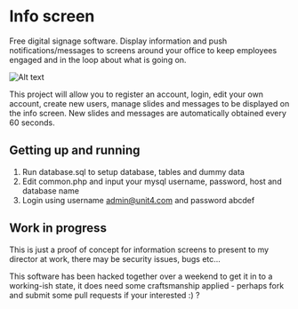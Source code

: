 # Info screen
Free digital signage software. Display information and push notifications/messages to screens around your office to keep employees engaged and in the loop about what is going on.

![Alt text](https://pbs.twimg.com/media/CbIHQBFXIAI1Vk6.jpg "Screen shot of info screen")

This project will allow you to register an account, login, edit your own account, create new users, manage slides and messages to be displayed on the info screen. New slides and messages are automatically obtained every 60 seconds.

## Getting up and running
1. Run database.sql to setup database, tables and dummy data
2. Edit common.php and input your mysql username, password, host and database name
3. Login using username admin@unit4.com and password abcdef

## Work in progress
This is just a proof of concept for information screens to present to my director at work, there may be security issues, bugs etc...

This software has been hacked together over a weekend to get it in to a working-ish state, it does need some craftsmanship applied - perhaps fork and submit some pull requests if your interested :) ?

